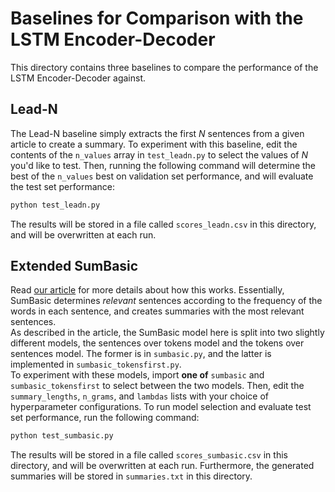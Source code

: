 # Baselines for Comparison with the LSTM Encoder-Decoder
This directory contains three baselines to compare the performance of the LSTM Encoder-Decoder against.

## Lead-N
The Lead-N baseline simply extracts the first *N* sentences from a given article to create a summary. 
To experiment with this baseline, edit the contents of the `n_values` array in `test_leadn.py` to select
the values of *N* you'd like to test. Then, running the following command will determine the best of the 
`n_values` best on validation set performance, and will evaluate the test set performance:
```sh
python test_leadn.py
```
The results will be stored in a file called `scores_leadn.csv` in this directory, and will be overwritten at each run.

## Extended SumBasic
Read [our article](http://cs.mcgill.ca/~hwiltz/literature/COMP551AbstractiveSummarization.pdf) for more details about how this works. Essentially, SumBasic determines *relevant* sentences according to the frequency of the words in each sentence, and creates summaries with the most relevant sentences. <br>
As described in the article, the SumBasic model here is split into two slightly different models, the sentences over tokens model and the tokens over sentences model. The former is in `sumbasic.py`, and the latter is implemented in `sumbasic_tokensfirst.py`.<br>
To experiment with these models, import **one of** `sumbasic` and `sumbasic_tokensfirst` to select between the two models. Then, edit the `summary_lengths`, `n_grams`, and `lambdas` lists with your choice of hyperparameter configurations. To run model selection and evaluate test set performance, run the following command:
```sh
python test_sumbasic.py
```
The results will be stored in a file called `scores_sumbasic.csv` in this directory, and will be overwritten at each run. Furthermore, the generated summaries will be stored in `summaries.txt` in this directory.
